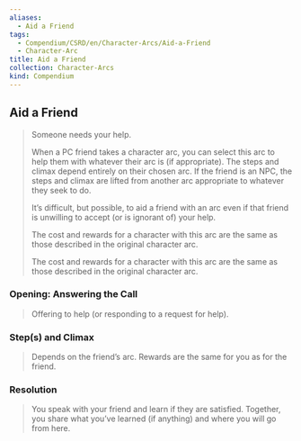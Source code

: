 ```yaml
---
aliases:
  - Aid a Friend
tags:
  - Compendium/CSRD/en/Character-Arcs/Aid-a-Friend
  - Character-Arc
title: Aid a Friend
collection: Character-Arcs
kind: Compendium
---
```

## Aid a Friend
>Someone needs your help.
>
>When a PC friend takes a character arc, you can select this arc to help them with whatever their arc is (if appropriate). The steps and climax depend entirely on their chosen arc. If the friend is an NPC, the steps and climax are lifted from another arc appropriate to whatever they seek to do.
>
>It’s difficult, but possible, to aid a friend with an arc even if that friend is unwilling to accept (or is ignorant of) your help.
>
>The cost and rewards for a character with this arc are the same as those described in the original character arc.
>
>The cost and rewards for a character with this arc are the same as those described in the original character arc.
### Opening: Answering the Call  
>Offering to help (or responding to a request for help).
### Step(s) and Climax
>Depends on the friend’s arc. Rewards are the same for you as for the friend.
### Resolution  
>You speak with your friend and learn if they are satisfied. Together, you share what you’ve learned (if anything) and where you will go from here.


